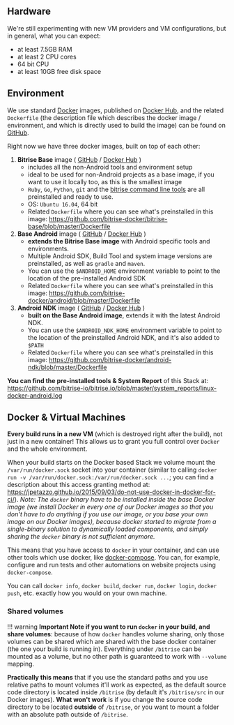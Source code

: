 <h2>Hardware</h2>
<p>We're still experimenting with new VM providers and VM configurations, but in general, what you can expect:</p>
<ul>
<li>at least 7.5GB RAM</li>
<li>at least 2 CPU cores</li>
<li>64 bit CPU</li>
<li>at least 10GB free disk space</li>
</ul>
<h2>Environment</h2>
<p>We use standard <a href="http://www.docker.com">Docker</a> images, published on <a href="https://hub.docker.com">Docker Hub</a>,
and the related <code>Dockerfile</code> (the description file which describes the docker image / environment,
and which is directly used to build the image) can be found on <a href="https://github.com/bitrise-docker">GitHub</a>.</p>
<p>Right now we have three docker images, built on top of each other:</p>
<ol>
<li><strong>Bitrise Base</strong> image ( <a href="https://github.com/bitrise-docker/bitrise-base">GitHub</a> / <a href="https://hub.docker.com/r/bitriseio/docker-bitrise-base/">Docker Hub</a> )
<ul>
<li>includes all the non-Android tools and environment setup</li>
<li>ideal to be used for non-Android projects as a base image, if you want to use it locally too, as this is
the smallest image</li>
<li><code>Ruby</code>, <code>Go</code>, <code>Python</code>, <code>git</code> and the <a href="https://www.bitrise.io/cli">bitrise command line tools</a> are all preinstalled and ready to use.</li>
<li>OS: <code>Ubuntu 16.04</code>, 64 bit</li>
<li>Related <code>Dockerfile</code> where you can see what's preinstalled in this image:
<a href="https://github.com/bitrise-docker/bitrise-base/blob/master/Dockerfile">https://github.com/bitrise-docker/bitrise-base/blob/master/Dockerfile</a></li>
</ul>
</li>
<li><strong>Base Android</strong> image (  <a href="https://github.com/bitrise-docker/android">GitHub</a> / <a href="https://hub.docker.com/r/bitriseio/docker-android/">Docker Hub</a> )
<ul>
<li><strong>extends the Bitrise Base image</strong> with Android specific tools and environments.</li>
<li>Multiple Android SDK, Build Tool and system image versions are preinstalled, as well as <code>gradle</code> and <code>maven</code>.</li>
<li>You can use the <code>$ANDROID_HOME</code> environment variable to point to the location of the pre-installed Android SDK</li>
<li>Related <code>Dockerfile</code> where you can see what's preinstalled in this image:
<a href="https://github.com/bitrise-docker/android/blob/master/Dockerfile">https://github.com/bitrise-docker/android/blob/master/Dockerfile</a></li>
</ul>
</li>
<li><strong>Android NDK</strong> image (  <a href="https://github.com/bitrise-docker/android-ndk">GitHub</a> / <a href="https://hub.docker.com/r/bitriseio/android-ndk/">Docker Hub</a> )
<ul>
<li><strong>built on the Base Android image</strong>, extends it with the latest Android NDK.</li>
<li>You can use the <code>$ANDROID_NDK_HOME</code> environment variable to point to the location of the preinstalled Android NDK, and it's also added to <code>$PATH</code></li>
<li>Related <code>Dockerfile</code> where you can see what's preinstalled in this image:
<a href="https://github.com/bitrise-docker/android-ndk/blob/master/Dockerfile">https://github.com/bitrise-docker/android-ndk/blob/master/Dockerfile</a></li>
</ul>
</li>
</ol>
<p><strong>You can find the pre-installed tools &amp; System Report</strong> of this Stack at:
<a href="https://github.com/bitrise-io/bitrise.io/blob/master/system_reports/linux-docker-android.log">https://github.com/bitrise-io/bitrise.io/blob/master/system_reports/linux-docker-android.log</a></p>
<h2>Docker &amp; Virtual Machines</h2>
<p><strong>Every build runs in a new VM</strong> (which is destroyed right after the build),
not just in a new container! This allows us to grant you full control over <code>Docker</code>
and the whole environment.</p>
<p>When your build starts on the Docker based Stack we volume mount the <code>/var/run/docker.sock</code> socket
into your container (similar to calling <code>docker run -v /var/run/docker.sock:/var/run/docker.sock ...</code>;
you can find a description about this access granting method at:
<a href="https://jpetazzo.github.io/2015/09/03/do-not-use-docker-in-docker-for-ci/">https://jpetazzo.github.io/2015/09/03/do-not-use-docker-in-docker-for-ci/</a>).
<em>Note: The <code>docker</code> binary have to be installed inside the base Docker image
(we install Docker in every one of our Docker images so that you don't have to do anything if you use our image,
or you base your own image on our Docker images),
because docker started to migrate from a single-binary solution to dynamically loaded components,
and simply sharing the <code>docker</code> binary is not sufficient anymore.</em></p>
<p>This means that you have access to <code>docker</code> in your container, and can use other tools which use docker,
like <a href="https://docs.docker.com/compose">docker-compose</a>.
You can, for example, configure and run tests and other automations on website projects using <code>docker-compose</code>.</p>
<p>You can call <code>docker info</code>, <code>docker build</code>, <code>docker run</code>, <code>docker login</code>, <code>docker push</code>,
etc. exactly how you would on your own machine.</p>
<h3>Shared volumes</h3>
<p>!!! warning
<strong>Important Note if you want to run <code>docker</code> in your build, and share volumes</strong>: because of how <code>docker</code> handles volume sharing,
only those volumes can be shared which are shared with the base docker container (the one your build is running in).
Everything under <code>/bitrise</code> can be mounted as a volume, but no other path is guaranteed to work with <code>--volume</code> mapping.</p>
<p><strong>Practically this means</strong> that if you use the standard paths and you use relative paths to mount volumes it'll work as expected,
as the default source code directory is located inside <code>/bitrise</code> (by default it's <code>/bitrise/src</code> in our Docker images).
<strong>What won't work</strong> is if you change the source code directory to be located <strong>outside</strong> of <code>/bitrise</code>,
or you want to mount a folder with an absolute path outside of <code>/bitrise</code>.</p>
